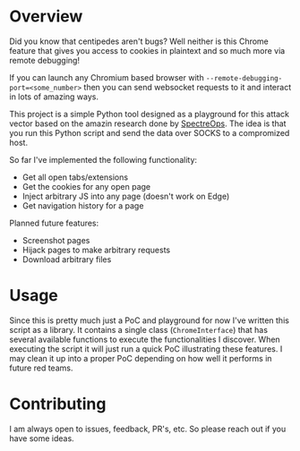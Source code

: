 # Overview

Did you know that centipedes aren't bugs? Well neither is this Chrome feature that gives you access to cookies in plaintext and so much more via remote debugging!

If you can launch any Chromium based browser with `--remote-debugging-port=<some_number>` then you can send websocket requests to it and interact in lots of amazing ways.

This project is a simple Python tool designed as a playground for this attack vector based on the amazin research done by [SpectreOps](https://posts.specterops.io/hands-in-the-cookie-jar-dumping-cookies-with-chromiums-remote-debugger-port-34c4f468844e). The idea is that you run this Python script and send the data over SOCKS to a compromized host.

So far I've implemented the following functionality:

- Get all open tabs/extensions
- Get the cookies for any open page
- Inject arbitrary JS into any page (doesn't work on Edge)
- Get navigation history for a page

Planned future features:

- Screenshot pages
- Hijack pages to make arbitrary requests
- Download arbitrary files

# Usage

Since this is pretty much just a PoC and playground for now I've written this script as a library. It contains a single class (`ChromeInterface`) that has several available functions to execute the functionalities I discover. When executing the script it will just run a quick PoC illustrating these features. I may clean it up into a proper PoC depending on how well it performs in future red teams.

# Contributing

I am always open to issues, feedback, PR's, etc. So please reach out if you have some ideas.
